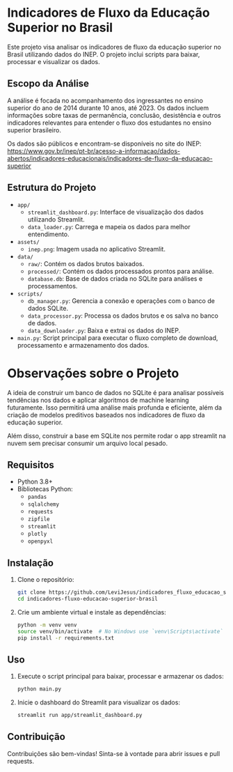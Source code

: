 # Indicadores de Fluxo da Educação Superior no Brasil

Este projeto visa analisar os indicadores de fluxo da educação superior no Brasil utilizando dados do INEP. O projeto inclui scripts para baixar, processar e visualizar os dados.

## Escopo da Análise

A análise é focada no acompanhamento dos ingressantes no ensino superior do ano de 2014 durante 10 anos, até 2023. Os dados incluem informações sobre taxas de permanência, conclusão, desistência e outros indicadores relevantes para entender o fluxo dos estudantes no ensino superior brasileiro.

Os dados são públicos e encontram-se disponíveis no site do INEP: https://www.gov.br/inep/pt-br/acesso-a-informacao/dados-abertos/indicadores-educacionais/indicadores-de-fluxo-da-educacao-superior

## Estrutura do Projeto

- `app/`
  - `streamlit_dashboard.py`: Interface de visualização dos dados utilizando Streamlit.
  - `data_loader.py`: Carrega e mapeia os dados para melhor entendimento.
- `assets/`
  - `inep.png`: Imagem usada no aplicativo Streamlit.
- `data/`
  - `raw/`: Contém os dados brutos baixados.
  - `processed/`: Contém os dados processados prontos para análise.
  - `database.db`: Base de dados criada no SQLite para análises e processamentos.
- `scripts/`
  - `db_manager.py`: Gerencia a conexão e operações com o banco de dados SQLite.
  - `data_processor.py`: Processa os dados brutos e os salva no banco de dados.
  - `data_downloader.py`: Baixa e extrai os dados do INEP.
- `main.py`: Script principal para executar o fluxo completo de download, processamento e armazenamento dos dados.

# Observações sobre o Projeto

A ideia de construir um banco de dados no SQLite é para analisar possíveis tendências nos dados e aplicar algoritmos de machine learning futuramente. Isso permitirá uma análise mais profunda e eficiente, além da criação de modelos preditivos baseados nos indicadores de fluxo da educação superior. 

Além disso, construir a base em SQLite nos permite rodar o app streamlit na nuvem sem precisar consumir um arquivo local pesado.

## Requisitos

- Python 3.8+
- Bibliotecas Python:
  - `pandas`
  - `sqlalchemy`
  - `requests`
  - `zipfile`
  - `streamlit`
  - `plotly`
  - `openpyxl`

## Instalação

1. Clone o repositório:
   ```bash
   git clone https://github.com/LeviJesus/indicadores_fluxo_educacao_superior_brasil.git
   cd indicadores-fluxo-educacao-superior-brasil
   ```

2. Crie um ambiente virtual e instale as dependências:
   ```bash
   python -m venv venv
   source venv/bin/activate  # No Windows use `venv\Scripts\activate`
   pip install -r requirements.txt
   ```

## Uso

1. Execute o script principal para baixar, processar e armazenar os dados:
   ```bash
   python main.py
   ```

2. Inicie o dashboard do Streamlit para visualizar os dados:
   ```bash
   streamlit run app/streamlit_dashboard.py
   ```


## Contribuição

Contribuições são bem-vindas! Sinta-se à vontade para abrir issues e pull requests.
